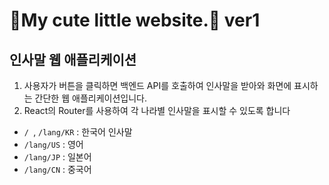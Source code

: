 # 🎀My cute little website.🎀 ver1

## 인사말 웹 애플리케이션

1. 사용자가 버튼을 클릭하면 백엔드 API를 호출하여 인사말을 받아와 화면에 표시하는 간단한 웹 애플리케이션입니다.
2. React의 Router를 사용하여 각 나라별 인사말을 표시할 수 있도록 합니다

- `/ `, `/lang/KR` : 한국어 인사말
- `/lang/US` : 영어
- `/lang/JP` : 일본어
- `/lang/CN` : 중국어


